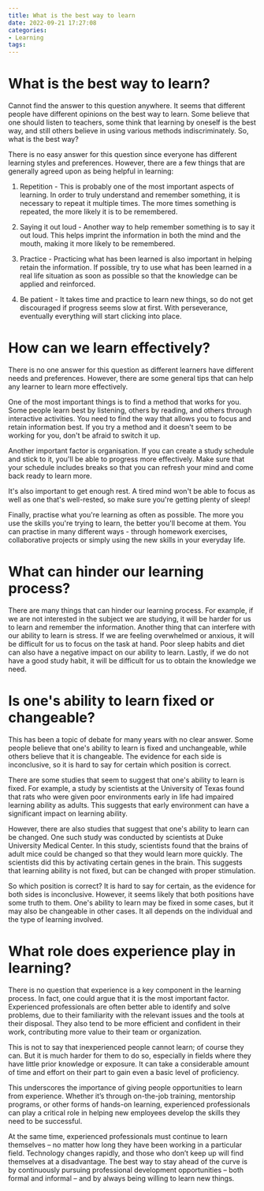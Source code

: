 ```yaml
---
title: What is the best way to learn
date: 2022-09-21 17:27:08
categories:
- Learning
tags:
---
```



#  What is the best way to learn?

Cannot find the answer to this question anywhere. It seems that different people have different opinions on the best way to learn. Some believe that one should listen to teachers, some think that learning by oneself is the best way, and still others believe in using various methods indiscriminately. So, what is the best way?

There is no easy answer for this question since everyone has different learning styles and preferences. However, there are a few things that are generally agreed upon as being helpful in learning:


1) Repetition - This is probably one of the most important aspects of learning. In order to truly understand and remember something, it is necessary to repeat it multiple times. The more times something is repeated, the more likely it is to be remembered.

2) Saying it out loud - Another way to help remember something is to say it out loud. This helps imprint the information in both the mind and the mouth, making it more likely to be remembered.

3) Practice - Practicing what has been learned is also important in helping retain the information. If possible, try to use what has been learned in a real life situation as soon as possible so that the knowledge can be applied and reinforced.

4) Be patient - It takes time and practice to learn new things, so do not get discouraged if progress seems slow at first. With perseverance, eventually everything will start clicking into place.

#  How can we learn effectively?

There is no one answer for this question as different learners have different needs and preferences. However, there are some general tips that can help any learner to learn more effectively.

One of the most important things is to find a method that works for you. Some people learn best by listening, others by reading, and others through interactive activities. You need to find the way that allows you to focus and retain information best. If you try a method and it doesn't seem to be working for you, don't be afraid to switch it up.

Another important factor is organisation. If you can create a study schedule and stick to it, you'll be able to progress more effectively. Make sure that your schedule includes breaks so that you can refresh your mind and come back ready to learn more.

It's also important to get enough rest. A tired mind won't be able to focus as well as one that's well-rested, so make sure you're getting plenty of sleep!

Finally, practise what you're learning as often as possible. The more you use the skills you're trying to learn, the better you'll become at them. You can practise in many different ways - through homework exercises, collaborative projects or simply using the new skills in your everyday life.

#  What can hinder our learning process?

There are many things that can hinder our learning process. For example, if we are not interested in the subject we are studying, it will be harder for us to learn and remember the information. Another thing that can interfere with our ability to learn is stress. If we are feeling overwhelmed or anxious, it will be difficult for us to focus on the task at hand. Poor sleep habits and diet can also have a negative impact on our ability to learn. Lastly, if we do not have a good study habit, it will be difficult for us to obtain the knowledge we need.

#  Is one's ability to learn fixed or changeable?

This has been a topic of debate for many years with no clear answer. Some people believe that one's ability to learn is fixed and unchangeable, while others believe that it is changeable. The evidence for each side is inconclusive, so it is hard to say for certain which position is correct.

There are some studies that seem to suggest that one's ability to learn is fixed. For example, a study by scientists at the University of Texas found that rats who were given poor environments early in life had impaired learning ability as adults. This suggests that early environment can have a significant impact on learning ability.

However, there are also studies that suggest that one's ability to learn can be changed. One such study was conducted by scientists at Duke University Medical Center. In this study, scientists found that the brains of adult mice could be changed so that they would learn more quickly. The scientists did this by activating certain genes in the brain. This suggests that learning ability is not fixed, but can be changed with proper stimulation.

So which position is correct? It is hard to say for certain, as the evidence for both sides is inconclusive. However, it seems likely that both positions have some truth to them. One's ability to learn may be fixed in some cases, but it may also be changeable in other cases. It all depends on the individual and the type of learning involved.

#  What role does experience play in learning?

There is no question that experience is a key component in the learning process. In fact, one could argue that it is the most important factor. Experienced professionals are often better able to identify and solve problems, due to their familiarity with the relevant issues and the tools at their disposal. They also tend to be more efficient and confident in their work, contributing more value to their team or organization.

This is not to say that inexperienced people cannot learn; of course they can. But it is much harder for them to do so, especially in fields where they have little prior knowledge or exposure. It can take a considerable amount of time and effort on their part to gain even a basic level of proficiency.

This underscores the importance of giving people opportunities to learn from experience. Whether it’s through on-the-job training, mentorship programs, or other forms of hands-on learning, experienced professionals can play a critical role in helping new employees develop the skills they need to be successful.

At the same time, experienced professionals must continue to learn themselves – no matter how long they have been working in a particular field. Technology changes rapidly, and those who don’t keep up will find themselves at a disadvantage. The best way to stay ahead of the curve is by continuously pursuing professional development opportunities – both formal and informal – and by always being willing to learn new things.